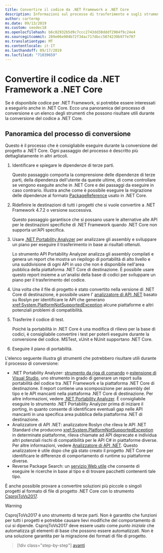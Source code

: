 ```yaml
---
title: Convertire il codice da .NET Framework a .NET Core
description: Informazioni sul processo di trasferimento e sugli strumenti che possono risultare utili durante il trasferimento di un progetto .NET Framework in .NET Core.
author: cartermp
ms.date: 09/13/2019
ms.custom: seodec18
ms.openlocfilehash: b6c02932b5d9c7ccc2743dd38dddf2904f9c24e4
ms.sourcegitcommit: 289e06e904b72f34ac717dbcc5074239b977e707
ms.translationtype: MT
ms.contentlocale: it-IT
ms.lasthandoff: 09/17/2019
ms.locfileid: "71039659"
---
```

# <a name="port-your-code-from-net-framework-to-net-core"></a>Convertire il codice da .NET Framework a .NET Core

Se è disponibile codice per .NET Framework, si potrebbe essere interessati a eseguirlo anche in .NET Core. Ecco una panoramica del processo di conversione e un elenco degli strumenti che possono risultare utili durante la conversione del codice a .NET Core.

## <a name="overview-of-the-porting-process"></a>Panoramica del processo di conversione

Questo è il processo che è consigliabile eseguire durante la conversione del progetto a .NET Core. Ogni passaggio del processo è descritto più dettagliatamente in altri articoli.

1. Identificare e spiegare le dipendenze di terze parti.

   Questo passaggio comporta la comprensione delle dipendenze di terze parti, della dipendenza dell'utente da queste ultime, di come controllare se vengono eseguite anche in .NET Core e dei passaggi da eseguire in caso contrario. Illustra anche come è possibile eseguire la migrazione delle dipendenze al formato [PackageReference](/nuget/consume-packages/package-references-in-project-files) usato in .NET Core.

2. Ridefinire le destinazioni di tutti i progetti che si vuole convertire a .NET Framework 4.7.2 o versione successiva.

   Questo passaggio garantisce che si possano usare le alternative alle API per le destinazioni specifiche di .NET Framework quando .NET Core non supporta un'API specifica.

3. Usare [.NET Portability Analyzer](../../standard/analyzers/portability-analyzer.md) per analizzare gli assembly e sviluppare un piano per eseguire il trasferimento in base ai risultati ottenuti.

   Lo strumento API Portability Analyzer analizza gli assembly compilati e genera un report che mostra un riepilogo di portabilità di alto livello e una suddivisione di ogni API in uso che non è disponibile nell'area pubblica della piattaforma .NET Core di destinazione. È possibile usare questo report insieme a un'analisi della base di codici per sviluppare un piano per il trasferimento del codice.

4. Una volta che il file di progetto è stato convertito nella versione di .NET Core di destinazione, è possibile usare l' [analizzatore di API .NET](../../standard/analyzers/api-analyzer.md) basato su Roslyn per identificare le API che generano <xref:System.PlatformNotSupportedException> alcune piattaforme e altri potenziali problemi di compatibilità.

5. Trasferire il codice di test.

   Poiché la portabilità in .NET Core è una modifica di rilievo per la base di codici, è consigliabile convertire i test per poterli eseguire durante la conversione del codice. MSTest, xUnit e NUnit supportano .NET Core.

6. Eseguire il piano di portabilità.

L'elenco seguente illustra gli strumenti che potrebbero risultare utili durante il processo di conversione:

* .NET Portability Analyzer: [strumento da riga di comando](https://github.com/Microsoft/dotnet-apiport/releases) o [estensione di Visual Studio](https://marketplace.visualstudio.com/items?itemName=ConnieYau.NETPortabilityAnalyzer), uno strumento in grado di generare un report sulla portabilità del codice tra .NET Framework e la piattaforma .NET Core di destinazione. Il report contiene una scomposizione per assembly del tipo e le API mancanti nella piattaforma .NET Core di destinazione. Per altre informazioni, vedere [.NET Portability Analyzer](../../standard/analyzers/portability-analyzer.md). È consigliabile eseguire lo strumento .NET Portability Analyzer prima di iniziare il porting, in quanto consente di identificare eventuali gap nelle API mancanti in una specifica area pubblica della piattaforma .NET di destinazione.
* Analizzatore di API .NET: analizzatore Roslyn che rileva le API .NET Standard che producono <xref:System.PlatformNotSupportedException> in determinate piattaforme, rileva chiamate ad API deprecate e individua altri potenziali rischi di compatibilità per le API C# in piattaforme diverse. Per altre informazioni, vedere [Analizzatore di API .NET](../../standard/analyzers/api-analyzer.md). Questo analizzatore è utile dopo che già stato creato il progetto .NET Core per identificare le differenze di comportamento di runtime su piattaforme diverse.
* Reverse Package Search: un [servizio Web utile](https://packagesearch.azurewebsites.net) che consente di eseguire le ricerche in base al tipo e di trovare pacchetti contenenti tale tipo.

È anche possibile provare a convertire soluzioni più piccole o singoli progetti al formato di file di progetto .NET Core con lo strumento [CsprojToVs2017](https://github.com/hvanbakel/CsprojToVs2017).

> [!WARNING]
> CsprojToVs2017 è uno strumento di terze parti. Non è garantito che funzioni per tutti i progetti e potrebbe causare lievi modifiche del comportamento di cui si dipende. CsprojToVs2017 deve essere usato come _punto iniziale_ che automatizza gli elementi di base che possono essere automatizzati. Non è una soluzione garantita per la migrazione dei formati di file di progetto.

>[!div class="step-by-step"]
>[avanti](net-framework-tech-unavailable.md)
